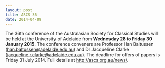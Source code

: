 ```yaml
---
layout: post
title: ASCS 36
date: 2014-04-09
---
```


The 36th conference of the Australasian Society for Classical Studies
will be held at the University of Adelaide from **Wednesday 28 to Friday
30 January 2015**. The conference conveners are Professor Han Baltussen
(<han.baltussen@adelaide.edu.au>) and Dr Jacqueline Clarke
(<jacqueline.r.clarke@adelaide.edu.au>). The deadline for offers of
papers is Friday 31 July 2014. Full details at
<http://ascs.org.au/news/>.

